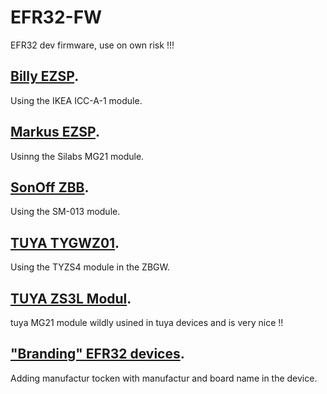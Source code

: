 # EFR32-FW
EFR32 dev firmware, use on own risk !!!

## [Billy EZSP](Billy_EZSP/README.md).  
Using the IKEA ICC-A-1 module.

## [Markus EZSP](Markus_EZSP/README.md).  
Usinng the Silabs MG21 module.

## [SonOff ZBB](Soff_EZSP/README.md).  
Using the SM-013 module. 

## [TUYA TYGWZ01](TUYA_ZBGW/README.md).  
Using the TYZS4 module in the ZBGW.

## [TUYA ZS3L Modul](tuya-ZS3L/README.md).
tuya MG21 module wildly usined in tuya devices and is very nice !!

## ["Branding" EFR32 devices](BrandingEFR32/README.md).
Adding manufactur tocken with manufactur and board name in the device.
